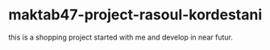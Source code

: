 # maktab47-project-rasoul-kordestani

this is a shopping project started with me and develop in near futur.
